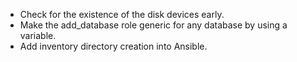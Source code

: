* Check for the existence of the disk devices early.
* Make the add_database role generic for any database by using a variable.
* Add inventory directory creation into Ansible.

